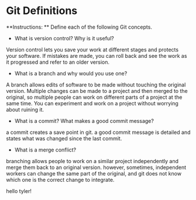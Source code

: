 # Git Definitions

**Instructions: ** Define each of the following Git concepts.

* What is version control?  Why is it useful?

Version control lets you save your work at different stages and protects your software.  If mistakes are made, you can roll back and see the work as it progressed and refer to an older version.

* What is a branch and why would you use one?

A branch allows edits of software to be made without touching the original version.  Multiple changes can be made to a project and then merged to the original, so multiple people can work on different parts of a project at the same time. You can experiment and work on a project without worrying about ruining it.

* What is a commit? What makes a good commit message?

a commit creates a save point in git.  a good commit message is detailed and states what was changed since the last commit.

* What is a merge conflict?

branching allows people to work on a similar project independently and merge them back to an original version.  however, sometimes, independent workers can change the same part of the original, and git does not know which one is the correct change to integrate.


hello tyler!
